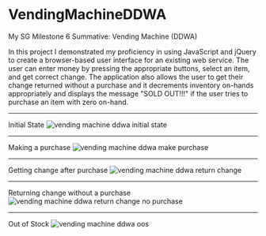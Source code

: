 # VendingMachineDDWA
My SG Milestone 6 Summative:  Vending Machine (DDWA)

In this project I demonstrated my proficiency in using JavaScript and jQuery to create a browser-based user interface for an existing web service.  The user can enter money by pressing the appropriate buttons, select an item, and get correct change.  The application also allows the user to get their change returned without a purchase and it decrements inventory on-hands appropriately and displays the message "SOLD OUT!!!" if the user tries to purchase an item with zero on-hand.

____________________________________________________________________________________________________________________

Initial State
![vending machine ddwa initial state](https://user-images.githubusercontent.com/30512121/44439304-06ef7f00-a591-11e8-9834-5aa822e216b0.png)
____________________________________________________________________________________________________________________

Making a purchase
![vending machine ddwa make purchase](https://user-images.githubusercontent.com/30512121/44439308-08b94280-a591-11e8-9322-b4434836c885.png)
____________________________________________________________________________________________________________________

Getting change after purchase
![vending machine ddwa return change](https://user-images.githubusercontent.com/30512121/44439310-0b1b9c80-a591-11e8-8972-01847f5feb6d.png)
____________________________________________________________________________________________________________________

Returning change without a purchase
![vending machine ddwa return change no purchase](https://user-images.githubusercontent.com/30512121/44439598-4d91a900-a592-11e8-86d4-6ded3149095e.png)

____________________________________________________________________________________________________________________

Out of Stock
![vending machine ddwa oos](https://user-images.githubusercontent.com/30512121/44439315-0d7df680-a591-11e8-96a7-ea9a3892755d.png)


